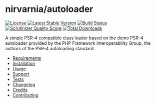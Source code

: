 
# nirvarnia/autoloader

[![License](https://img.shields.io/packagist/l/nirvarnia/autoloader.svg?format=flat-square)](https://packagist.org/packages/nirvarnia/autoloader)
[![Latest Stable Version](https://poser.pugx.org/nirvarnia/autoloader/version?format=flat-square)](https://packagist.org/packages/nirvarnia/autoloader)
[![Build Status](https://img.shields.io/travis/nirvarnia/autoloader/master.svg?format=flat-square)](https://travis-ci.org/nirvarnia/autoloader)
[![Scrutinizer Quality Score](https://img.shields.io/scrutinizer/g/nirvarnia/autoloader.svg?format=flat-square)](https://scrutinizer-ci.com/g/nirvarnia/autoloader/)
[![Total Downloads](https://poser.pugx.org/nirvarnia/autoloader/downloads?format=flat-square)](https://packagist.org/packages/nirvarnia/autoloader)

A simple PSR-4 compatible class loader based on the demo PSR-4 autoloader provided by the PHP Framework Interoperability Group, the authors of the PSR-4 autoloading standard.

* [Requirements](docs/requirements.md)
* [Installation](docs/installation.md)
* [Usage](docs/usage.md)
* [Support](docs/support.md)
* [Tests](docs/tests.md)
* [Changelog](docs/changelog.md)
* [Credits](docs/credits.md)
* [Contributing](docs/contributing.md)
